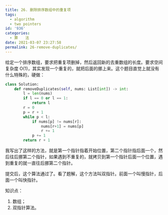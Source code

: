 ```yaml
---
title: 26. 删除排序数组中的重复项
tags:
  - algorithm
  - two pointers
id: '936'
categories:
  - 算　　法
date: 2021-03-07 23:27:58
permalink: 26-remove-duplicates/
---
```


给定一个排序数组，要求把重复项删掉，然后返回新的去重数组的长度。要求空间复杂度 O(1)，其实发现一个重复的，就把后面的挪上来。这个题目直觉上就没有什么特殊的，硬做：

```python
class Solution:
    def removeDuplicates(self, nums: List[int]) -> int:
        l = len(nums)
        if l == 0 or l == 1:
            return l
        r = 0
        p = r + 1
        while p < l:
            if nums[p] != nums[r]:
                nums[r+1] = nums[p]
                r += 1
            p += 1
        return r + 1
```

我写出了这样的方法，就是第一个指针指着开始位置，第二个指针指后面一个，然后往后挪第二个指针，如果遇到不重复的，就拷贝到第一个指针后面一个位置，遇到重复的就一直往后挪第二个指针。

提交后，这个算法通过了。看了题解，这个方法叫双指针。前面一个叫慢指针，后面一个叫快指针。

知识点：

1.  数组；
2.  双指针算法。